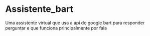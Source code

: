 # Assistente_bart
Uma assistente virtual que usa a api do google bart para responder perguntar e que funciona principalmente por fala
